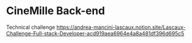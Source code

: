 # CineMille Back-end
Technical challenge
https://andrea-mancini-lascaux.notion.site/Lascaux-Challenge-Full-stack-Developer-acd919aea6964e4a8a481df396d695c5
